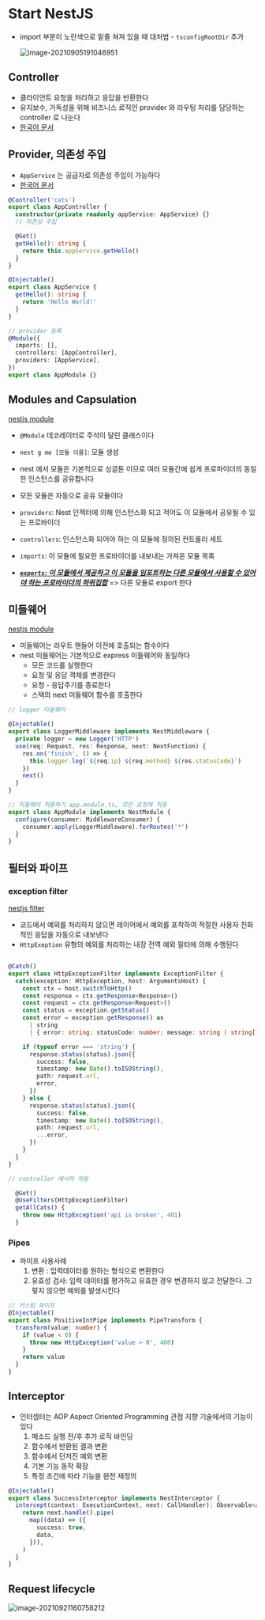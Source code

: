 # Start NestJS

- import 부분이 노란색으로 밑줄 쳐져 있을 때 대처법 - `tsconfigRootDir` 추가

  ![image-20210905191046951](README.assets/image-20210905191046951.png)

## Controller

- 클라이언트 요청을 처리하고 응답을 반환한다 
- 유지보수, 가독성을 위해 비즈니스 로직인 provider 와 라우팅 처리를 담당하는 controller 로 나눈다
- [한국어 문서](https://docs.nestjs.kr/controllers)

## Provider, 의존성 주입

- `AppService` 는 공급자로 의존성 주입이 가능하다 
- [한국어 문서](https://docs.nestjs.kr/providers)

```typescript
@Controller('cats')
export class AppController {
  constructor(private readonly appService: AppService) {}
  // 의존성 주입

  @Get()
  getHello(): string {
    return this.appService.getHello()
  }
}
```

```typescript
@Injectable()
export class AppService {
  getHello(): string {
    return 'Hello World!'
  }
}
```

```typescript
// provider 등록
@Module({
  imports: [],
  controllers: [AppController],
  providers: [AppService],
})
export class AppModule {}
```



## Modules and Capsulation

[nestjs module](https://docs.nestjs.kr/modules)

- `@Module` 데코레이터로 주석이 달린 클래스이다

- `nest g mo [모듈 이름]`: 모듈 생성
- nest 에서 모듈은 기본적으로 싱글톤 이므로 여러 모듈간에 쉽게 프로파이더의 동일한 인스턴스를 공유합니다
- 모든 모듈은 자동으로 공유 모듈이다
- `providers`: Nest 인젝터에 의해 인스턴스화 되고 적어도 이 모듈에서 공유될 수 있는 프로바이더
- `controllers`: 인스턴스화 되어야 하는 이 모듈에 정의된 컨트롤러 세트
- `imports`: 이 모듈에 필요한 프로바이더를 내보내는 가져온 모듈 목록
- ***<u>`exports`: 이 모듈에서 제공하고 이 모듈을 임포트하는 다른 모듈에서 사용할 수 있어야 하는 프로바이더의 하위집합</u>*** =>  다른 모듈로 export 한다 

## 미들웨어

[nestjs module](https://docs.nestjs.kr/middleware)

- 미들웨어는 라우트 핸들어 이전에 호출되는 함수이다
- nest 미들웨어는 기본적으로  express 미들웨어와 동일하다
  - 모든 코드를 실행한다
  - 요청 및 응답 객체를 변경한다
  - 요청 - 응답주기를 종료한다
  - 스택의 next  미들웨어 함수를 호출한다

```typescript
// logger 미들웨어

@Injectable()
export class LoggerMiddleware implements NestMiddleware {
  private logger = new Logger('HTTP')
  use(req: Request, res: Response, next: NextFunction) {
    res.on('finish', () => {
      this.logger.log(`${req.ip} ${req.method} ${res.statusCode}`)
    })
    next()
  }
}

// 미들웨어 적용하기 app.module.ts, 모든 요청에 적용
export class AppModule implements NestModule {
  configure(consumer: MiddlewareConsumer) {
    consumer.apply(LoggerMiddleware).forRoutes('*')
  }
}
```

## 필터와 파이프

### exception filter

[nestjs filter](https://docs.nestjs.kr/exception-filters)

- 코드에서 예외를 처리하지 않으면 레이어에서 예외를 포착하여 적절한 사용자 친화적인 응답을 자동으로 내보낸다
- `HttpExeption` 유형의 예외를 처리하는 내장 전역 예외 필터에 의해 수행된다 

```typescript

@Catch()
export class HttpExceptionFilter implements ExceptionFilter {
  catch(exception: HttpException, host: ArgumentsHost) {
    const ctx = host.switchToHttp()
    const response = ctx.getResponse<Response>()
    const request = ctx.getResponse<Request>()
    const status = exception.getStatus()
    const error = exception.getResponse() as
      | string
      | { error: string; statusCode: number; message: string | string[] }

    if (typeof error === 'string') {
      response.status(status).json({
        success: false,
        timestamp: new Date().toISOString(),
        path: request.url,
        error,
      })
    } else {
      response.status(status).json({
        success: false,
        timestamp: new Date().toISOString(),
        path: request.url,
        ...error,
      })
    }
  }
}

// controller 에서의 적용

  @Get()
  @UseFilters(HttpExceptionFilter)
  getAllCats() {
    throw new HttpException('api is broken', 401)
  }
```

### Pipes

- 파이프 사용사례
  1. 변환 : 입력데이터를 원하는 형식으로 변환한다
  2. 유효성 검사: 입력 데이터를 평가하고 유효한 경우 변경하지 않고 전달한다. 그렇지 않으면 예외를 발생시킨다 

```typescript
// 커스텀 파이프
@Injectable()
export class PositiveIntPipe implements PipeTransform {
  transform(value: number) {
    if (value < 0) {
      throw new HttpException('value > 0', 400)
    }
    return value
  }
}
```

## Interceptor

- 인터셉터는 AOP Aspect Oriented Programming 관점 지향 기술에서의 기능이 있다
  1. 메소드 실행 전/후 추가 로직 바인딩
  2. 함수에서 반환된 결과 변환
  3. 함수에서 던저진 예외 변환
  4. 기본 기능 동작 확장
  5. 특정 조건에 따라 기능을 완전 재정의

```typescript
@Injectable()
export class SuccessInterceptor implements NestInterceptor {
  intercept(context: ExecutionContext, next: CallHandler): Observable<any> {
    return next.handle().pipe(
      map((data) => ({
        success: true,
        data,
      })),
    )
  }
}
```

## Request lifecycle



![image-20210921160758212](README.assets/image-20210921160758212.png)
